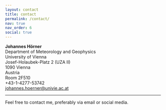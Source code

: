 ```yaml
---
layout: contact
title: contact
permalink: /contact/
nav: true
nav_order: 6
social: true
---
```



**Johannes Hörner** <br />
Department of Meteorology and Geophysics  <br />
University of Vienna <br />
Josef-Holaubek-Platz 2 (UZA II) <br />
1090 Vienna <br />
Austria <br />
Room 2F510 <br />
+43-1-4277-53742<br />
<a href='mailto:johannes.hoerner@univie.ac.at'>johannes.hoerner@univie.ac.at</a>


---
Feel free to contact me, preferably via email or social media.
